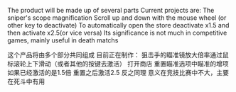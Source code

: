 The product will be made up of several parts
Current projects are:
The sniper's scope magnification
Scroll up and down with the mouse wheel (or other key to deactivate)
To automatically open the store deactivate x1.5 and then activate x2.5(or vice versa)
Its significance is not much in competitive games, mainly useful in death matchs

这个产品将由多个部分共同组成
目前正在制作：
狙击手的瞄准镜放大倍率通过鼠标滚轮上下滑动（或者其他的按键去激活）
打开商店 重置瞄准选项中瞄准的增项 如果已经激活的是1.5倍 重置之后激活2.5 反之同理
意义在竞技比赛中不大，主要在死斗中有用